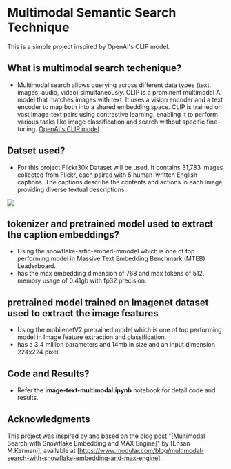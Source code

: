 # Multimodal Semantic Search Technique

This is a simple project inspired by OpenAI's CLIP model.

## What is multimodal search techenique?
- Multimodal search allows querying across different data types (text, images, audio, video) simultaneously. CLIP is a prominent multimodal AI model that matches images with text. It uses a vision encoder and a text encoder to map both into a shared embedding space. CLIP is trained on vast image-text pairs using contrastive learning, enabling it to perform various tasks like image classification and search without specific fine-tuning. [OpenAI's CLIP model](https://openai.com/index/clip/).

## Datset used?
- For this project Flickr30k Dataset will be used. It contains 31,783 images collected from Flickr, each paired with 5 human-written English captions. The captions describe the contents and actions in each image, providing diverse textual descriptions.
<img src="https://github.com/akash6murali/multimodal-search-technique/blob/main/assets/flick30k.png" weight="20%">

## tokenizer and pretrained model used to extract the caption embeddings?
- Using the snowflake-artic-embed-mmodel which is one of top performing model in Massive Text Embedding Benchmark (MTEB) Leaderboard.
- has the max embedding dimension of 768 and max tokens of 512, memory usage of 0.41gb with fp32 precision.

## pretrained model trained on Imagenet dataset used to extract the image features
- Using the mobilenetV2 pretrained model which is one of top performing model in Image feature extraction and classification.
- has a 3.4 million parameters and 14mb in size and an input dimension 224x224 pixel.

## Code and Results?
- Refer the **image-text-multimodal.ipynb** notebook for detail code and results. 

## Acknowledgments
This project was inspired by and based on the blog post "[Multimodal Search with Snowflake Embedding and MAX Engine]" by [Ehsan M.Kermani], available at [https://www.modular.com/blog/multimodal-search-with-snowflake-embedding-and-max-engine].
